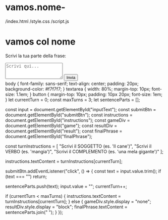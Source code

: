 # vamos.nome-
/index.html
/style.css
/script.js
<!DOCTYPE html>
<html lang="it">
<head>
  <meta charset="UTF-8">
  <title>vamos col nome</title>
  <link rel="stylesheet" href="style.css">
</head>
<body>
  <h1>vamos col nome</h1>
  <div id="game">
    <p id="instructions">Scrivi la tua parte della frase:</p>
    <textarea id="inputText" placeholder="Scrivi qui..." rows="3"></textarea>
    <button id="submitBtn">Invia</button>
  </div>
  <div id="result" style="display:none;">
    <h2>Frase completata:</h2>
    <p id="finalPhrase"></p>
    <button onclick="location.reload()">Gioca ancora</button>
  </div>
  <script src="script.js"></script>
</body>
</html>
body {
  font-family: sans-serif;
  text-align: center;
  padding: 20px;
  background-color: #f7f7f7;
}
textarea {
  width: 80%;
  margin-top: 10px;
  font-size: 1.1em;
}
button {
  margin-top: 10px;
  padding: 10px 20px;
  font-size: 1em;
}
let currentTurn = 0;
const maxTurns = 3;
let sentenceParts = [];

const input = document.getElementById("inputText");
const submitBtn = document.getElementById("submitBtn");
const instructions = document.getElementById("instructions");
const gameDiv = document.getElementById("game");
const resultDiv = document.getElementById("result");
const finalPhrase = document.getElementById("finalPhrase");

const turnInstructions = [
  "Scrivi il SOGGETTO (es. 'Il cane')",
  "Scrivi il VERBO (es. 'mangia')",
  "Scrivi il COMPLEMENTO (es. 'una mela gigante')"
];

instructions.textContent = turnInstructions[currentTurn];

submitBtn.addEventListener("click", () => {
  const text = input.value.trim();
  if (text === "") return;

  sentenceParts.push(text);
  input.value = "";
  currentTurn++;

  if (currentTurn < maxTurns) {
    instructions.textContent = turnInstructions[currentTurn];
  } else {
    gameDiv.style.display = "none";
    resultDiv.style.display = "block";
    finalPhrase.textContent = sentenceParts.join(" ");
  }
});
